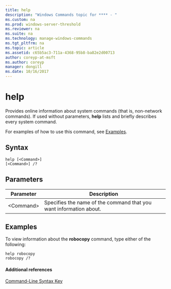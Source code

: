 ```yaml
---
title: help
description: "Windows Commands topic for **** - "
ms.custom: na
ms.prod: windows-server-threshold
ms.reviewer: na
ms.suite: na
ms.technology: manage-windows-commands
ms.tgt_pltfrm: na
ms.topic: article
ms.assetid: c65b5ac3-711a-4368-95b8-ba82e2d00713
author: coreyp-at-msft
ms.author: coreyp
manager: dongill
ms.date: 10/16/2017
---
```


# help



Provides online information about system commands (that is, non-network commands). If used without parameters, **help** lists and briefly describes every system command.

For examples of how to use this command, see [Examples](#BKMK_examples).

## Syntax

```
help [<Command>] 
[<Command>] /?
```

## Parameters

|Parameter|Description|
|---------|-----------|
|\<Command>|Specifies the name of the command that you want information about.|

## <a name="BKMK_examples"></a>Examples

To view information about the **robocopy** command, type either of the following:
```
help robocopy
robocopy /? 
```

#### Additional references

[Command-Line Syntax Key](command-line-syntax-key.md)